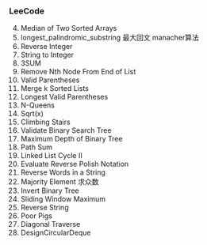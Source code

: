 ### LeeCode 
4. Median of Two Sorted Arrays
6. longest_palindromic_substring  最大回文 manacher算法
7. Reverse Integer
8. String to Integer
15. 3SUM
19. Remove Nth Node From End of List
20. Valid Parentheses  
23. Merge k Sorted Lists
32. Longest Valid Parentheses
51. N-Queens
69. Sqrt(x)
70. Climbing Stairs
98. Validate Binary Search Tree
104. Maximum Depth of Binary Tree
112. Path Sum
142. Linked List Cycle II
150. Evaluate Reverse Polish Notation 
151. Reverse Words in a String 
169. Majority Element   求众数
226. Invert Binary Tree  
239. Sliding Window Maximum
344. Reverse String
458. Poor Pigs
498. Diagonal Traverse
641. DesignCircularDeque
